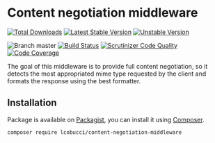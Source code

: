 # Content negotiation middleware

[![Total Downloads](https://img.shields.io/packagist/dt/lcobucci/content-negotiation-middleware.svg?style=flat-square)](https://packagist.org/packages/lcobucci/content-negotiation-middleware)
[![Latest Stable Version](https://img.shields.io/packagist/v/lcobucci/content-negotiation-middleware.svg?style=flat-square)](https://packagist.org/packages/lcobucci/content-negotiation-middleware)
[![Unstable Version](https://img.shields.io/packagist/vpre/lcobucci/content-negotiation-middleware.svg?style=flat-square)](https://packagist.org/packages/lcobucci/content-negotiation-middleware)

![Branch master](https://img.shields.io/badge/branch-master-brightgreen.svg?style=flat-square)
[![Build Status](https://img.shields.io/travis/lcobucci/content-negotiation-middleware/master.svg?style=flat-square)](http://travis-ci.org/#!/lcobucci/content-negotiation-middleware)
[![Scrutinizer Code Quality](https://img.shields.io/scrutinizer/g/lcobucci/content-negotiation-middleware/master.svg?style=flat-square)](https://scrutinizer-ci.com/g/lcobucci/content-negotiation-middleware/?branch=master)
[![Code Coverage](https://img.shields.io/scrutinizer/coverage/g/lcobucci/content-negotiation-middleware/master.svg?style=flat-square)](https://scrutinizer-ci.com/g/lcobucci/content-negotiation-middleware/?branch=master)

The goal of this middleware is to provide full content negotiation, so it
detects the most appropriated mime type requested by the client and formats
the response using the best formatter.

## Installation

Package is available on [Packagist](http://packagist.org/packages/lcobucci/content-negotiation-middleware),
you can install it using [Composer](http://getcomposer.org).

```shell
composer require lcobucci/content-negotiation-middleware
```
